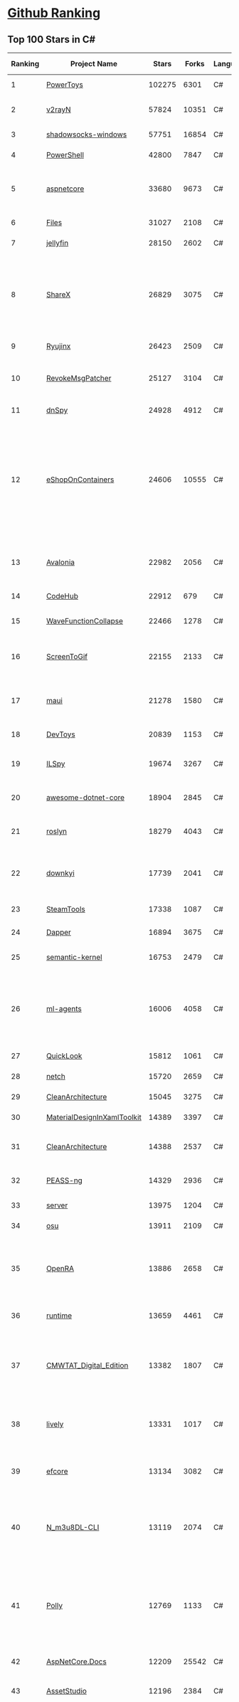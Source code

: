 [Github Ranking](../README.md)
==========

## Top 100 Stars in C\#

| Ranking | Project Name | Stars | Forks | Language | Open Issues | Description | Last Commit |
| ------- | ------------ | ----- | ----- | -------- | ----------- | ----------- | ----------- |
| 1 | [PowerToys](https://github.com/microsoft/PowerToys) | 102275 | 6301 | C# | 5441 | Windows system utilities to maximize productivity | 2024-02-15T21:50:40Z |
| 2 | [v2rayN](https://github.com/2dust/v2rayN) | 57824 | 10351 | C# | 13 | A GUI client for Windows, support Xray core and v2fly core and others | 2024-02-15T02:39:03Z |
| 3 | [shadowsocks-windows](https://github.com/shadowsocks/shadowsocks-windows) | 57751 | 16854 | C# | 159 | A C# port of shadowsocks | 2023-10-24T01:11:51Z |
| 4 | [PowerShell](https://github.com/PowerShell/PowerShell) | 42800 | 7847 | C# | 802 | PowerShell for every system! | 2024-02-16T07:28:33Z |
| 5 | [aspnetcore](https://github.com/dotnet/aspnetcore) | 33680 | 9673 | C# | 2900 | ASP.NET Core is a cross-platform .NET framework for building modern cloud-based web applications on Windows, Mac, or Linux. | 2024-02-16T09:40:01Z |
| 6 | [Files](https://github.com/files-community/Files) | 31027 | 2108 | C# | 380 | Building the best file manager for Windows | 2024-02-15T21:45:16Z |
| 7 | [jellyfin](https://github.com/jellyfin/jellyfin) | 28150 | 2602 | C# | 451 | The Free Software Media System | 2024-02-16T01:06:51Z |
| 8 | [ShareX](https://github.com/ShareX/ShareX) | 26829 | 3075 | C# | 505 | ShareX is a free and open source program that lets you capture or record any area of your screen and share it with a single press of a key. It also allows uploading images, text or other types of files to many supported destinations you can choose from. | 2024-02-15T05:54:30Z |
| 9 | [Ryujinx](https://github.com/Ryujinx/Ryujinx) | 26423 | 2509 | C# | 662 | Experimental Nintendo Switch Emulator written in C# | 2024-02-16T03:15:34Z |
| 10 | [RevokeMsgPatcher](https://github.com/huiyadanli/RevokeMsgPatcher) | 25127 | 3104 | C# | 51 | :trollface: A hex editor for WeChat/QQ/TIM - PC版微信/QQ/TIM防撤回补丁（我已经看到了，撤回也没用了） | 2023-12-13T17:06:24Z |
| 11 | [dnSpy](https://github.com/dnSpy/dnSpy) | 24928 | 4912 | C# | 0 | .NET debugger and assembly editor | 2020-12-20T23:55:15Z |
| 12 | [eShopOnContainers](https://github.com/dotnet-architecture/eShopOnContainers) | 24606 | 10555 | C# | 46 | Cross-platform .NET sample microservices and container based application that runs on Linux Windows and macOS. Powered by .NET 7, Docker Containers and Azure Kubernetes Services. Supports Visual Studio, VS for Mac and CLI based environments with Docker CLI, dotnet CLI, VS Code or any other code editor. Moved to https://github.com/dotnet/eShop. | 2023-11-15T22:27:17Z |
| 13 | [Avalonia](https://github.com/AvaloniaUI/Avalonia) | 22982 | 2056 | C# | 1261 | Develop Desktop, Embedded, Mobile and WebAssembly apps with C# and XAML. The most popular .NET Foundation community project. | 2024-02-16T08:41:08Z |
| 14 | [CodeHub](https://github.com/CodeHubApp/CodeHub) | 22912 | 679 | C# | 234 | CodeHub is an iOS application written using Xamarin | 2022-06-22T16:14:05Z |
| 15 | [WaveFunctionCollapse](https://github.com/mxgmn/WaveFunctionCollapse) | 22466 | 1278 | C# | 3 | Bitmap & tilemap generation from a single example with the help of ideas from quantum mechanics | 2024-01-29T01:06:50Z |
| 16 | [ScreenToGif](https://github.com/NickeManarin/ScreenToGif) | 22155 | 2133 | C# | 248 | 🎬 ScreenToGif allows you to record a selected area of your screen, edit and save it as a gif or video. | 2024-02-15T23:09:29Z |
| 17 | [maui](https://github.com/dotnet/maui) | 21278 | 1580 | C# | 3215 | .NET MAUI is the .NET Multi-platform App UI, a framework for building native device applications spanning mobile, tablet, and desktop. | 2024-02-16T09:40:37Z |
| 18 | [DevToys](https://github.com/veler/DevToys) | 20839 | 1153 | C# | 174 | A Swiss Army knife for developers. | 2024-02-15T16:49:21Z |
| 19 | [ILSpy](https://github.com/icsharpcode/ILSpy) | 19674 | 3267 | C# | 201 | .NET Decompiler with support for PDB generation, ReadyToRun, Metadata (&more) - cross-platform! | 2024-02-15T00:51:07Z |
| 20 | [awesome-dotnet-core](https://github.com/thangchung/awesome-dotnet-core) | 18904 | 2845 | C# | 19 | :honeybee: A collection of awesome .NET core libraries, tools, frameworks and software | 2024-02-14T13:07:13Z |
| 21 | [roslyn](https://github.com/dotnet/roslyn) | 18279 | 4043 | C# | 8436 | The Roslyn .NET compiler provides C# and Visual Basic languages with rich code analysis APIs. | 2024-02-16T09:39:02Z |
| 22 | [downkyi](https://github.com/leiurayer/downkyi) | 17739 | 2041 | C# | 571 | 哔哩下载姬downkyi，哔哩哔哩网站视频下载工具，支持批量下载，支持8K、HDR、杜比视界，提供工具箱（音视频提取、去水印等）。 | 2024-02-08T03:45:35Z |
| 23 | [SteamTools](https://github.com/BeyondDimension/SteamTools) | 17338 | 1087 | C# | 735 | 🛠「Watt Toolkit」是一个开源跨平台的多功能 Steam 工具箱。 | 2024-02-06T07:50:40Z |
| 24 | [Dapper](https://github.com/DapperLib/Dapper) | 16894 | 3675 | C# | 397 | Dapper - a simple object mapper for .Net | 2024-02-15T22:46:40Z |
| 25 | [semantic-kernel](https://github.com/microsoft/semantic-kernel) | 16753 | 2479 | C# | 483 | Integrate cutting-edge LLM technology quickly and easily into your apps | 2024-02-16T09:44:13Z |
| 26 | [ml-agents](https://github.com/Unity-Technologies/ml-agents) | 16006 | 4058 | C# | 13 | The Unity Machine Learning Agents Toolkit (ML-Agents) is an open-source project that enables games and simulations to serve as environments for training intelligent agents using deep reinforcement learning and imitation learning. | 2023-12-03T19:49:21Z |
| 27 | [QuickLook](https://github.com/QL-Win/QuickLook) | 15812 | 1061 | C# | 420 | Bring macOS “Quick Look” feature to Windows | 2024-02-13T11:51:54Z |
| 28 | [netch](https://github.com/netchx/netch) | 15720 | 2659 | C# | 8 | A simple proxy client | 2024-02-01T00:10:57Z |
| 29 | [CleanArchitecture](https://github.com/jasontaylordev/CleanArchitecture) | 15045 | 3275 | C# | 24 | Clean Architecture Solution Template for ASP.NET Core | 2024-02-16T07:17:56Z |
| 30 | [MaterialDesignInXamlToolkit](https://github.com/MaterialDesignInXAML/MaterialDesignInXamlToolkit) | 14389 | 3397 | C# | 169 | Google's Material Design in XAML & WPF, for C# & VB.Net.  | 2024-02-13T07:46:27Z |
| 31 | [CleanArchitecture](https://github.com/ardalis/CleanArchitecture) | 14388 | 2537 | C# | 32 | Clean Architecture Solution Template: A starting point for Clean Architecture with ASP.NET Core | 2024-02-13T21:02:23Z |
| 32 | [PEASS-ng](https://github.com/carlospolop/PEASS-ng) | 14329 | 2936 | C# | 19 | PEASS - Privilege Escalation Awesome Scripts SUITE (with colors) | 2024-02-15T16:47:00Z |
| 33 | [server](https://github.com/bitwarden/server) | 13975 | 1204 | C# | 68 | The core infrastructure backend (API, database, Docker, etc). | 2024-02-16T08:45:22Z |
| 34 | [osu](https://github.com/ppy/osu) | 13911 | 2109 | C# | 1146 | rhythm is just a *click* away! | 2024-02-16T08:20:24Z |
| 35 | [OpenRA](https://github.com/OpenRA/OpenRA) | 13886 | 2658 | C# | 1464 | Open Source real-time strategy game engine for early Westwood games such as Command & Conquer: Red Alert written in C# using SDL and OpenGL. Runs on Windows, Linux, *BSD and Mac OS X. | 2024-02-16T07:36:45Z |
| 36 | [runtime](https://github.com/dotnet/runtime) | 13659 | 4461 | C# | 8636 | .NET is a cross-platform runtime for cloud, mobile, desktop, and IoT apps. | 2024-02-16T09:41:18Z |
| 37 | [CMWTAT_Digital_Edition](https://github.com/TGSAN/CMWTAT_Digital_Edition) | 13382 | 1807 | C# | 24 | CloudMoe Windows 10/11 Activation Toolkit get digital license, the best open source Win 10/11 activator in GitHub. GitHub 上最棒的开源 Win10/Win11 数字权利（数字许可证）激活工具！ | 2023-10-07T03:09:31Z |
| 38 | [lively](https://github.com/rocksdanister/lively) | 13331 | 1017 | C# | 282 | Free and open-source software that allows users to set animated desktop wallpapers and screensavers powered by WinUI 3. | 2023-12-28T04:22:41Z |
| 39 | [efcore](https://github.com/dotnet/efcore) | 13134 | 3082 | C# | 1979 | EF Core is a modern object-database mapper for .NET. It supports LINQ queries, change tracking, updates, and schema migrations. | 2024-02-16T09:10:52Z |
| 40 | [N_m3u8DL-CLI](https://github.com/nilaoda/N_m3u8DL-CLI) | 13119 | 2074 | C# | 246 | [.NET] m3u8 downloader 开源的命令行m3u8/HLS/dash下载器，支持普通AES-128-CBC解密，多线程，自定义请求头等. 支持简体中文,繁体中文和英文. English Supported. | 2023-06-03T09:30:55Z |
| 41 | [Polly](https://github.com/App-vNext/Polly) | 12769 | 1133 | C# | 10 | Polly is a .NET resilience and transient-fault-handling library that allows developers to express policies such as Retry, Circuit Breaker, Timeout, Bulkhead Isolation, and Fallback in a fluent and thread-safe manner. From version 6.0.1, Polly targets .NET Standard 1.1 and 2.0+. | 2024-02-16T09:00:03Z |
| 42 | [AspNetCore.Docs](https://github.com/dotnet/AspNetCore.Docs) | 12209 | 25542 | C# | 479 | Documentation for ASP.NET Core | 2024-02-16T04:44:22Z |
| 43 | [AssetStudio](https://github.com/Perfare/AssetStudio) | 12196 | 2384 | C# | 177 | AssetStudio is a tool for exploring, extracting and exporting assets and assetbundles. | 2022-12-08T15:37:37Z |
| 44 | [abp](https://github.com/abpframework/abp) | 11995 | 3295 | C# | 467 | Open Source Web Application Framework for ASP.NET Core. Offers an opinionated architecture to build enterprise software solutions with best practices on top of the .NET and the ASP.NET Core platforms. Provides the fundamental infrastructure, production-ready startup templates, application modules, UI themes, tooling, guides and documentation. | 2024-02-16T09:08:26Z |
| 45 | [aspnetboilerplate](https://github.com/aspnetboilerplate/aspnetboilerplate) | 11451 | 3774 | C# | 164 | ASP.NET Boilerplate - Web Application Framework | 2024-02-15T02:31:22Z |
| 46 | [UnityCsReference](https://github.com/Unity-Technologies/UnityCsReference) | 11181 | 2483 | C# | 0 | Unity C# reference source code. | 2024-02-14T22:27:40Z |
| 47 | [optimizer](https://github.com/hellzerg/optimizer) | 11029 | 777 | C# | 8 | The finest Windows Optimizer | 2024-02-11T06:58:35Z |
| 48 | [winsw](https://github.com/winsw/winsw) | 10897 | 1488 | C# | 183 | A wrapper executable that can run any executable as a Windows service, in a permissive license. | 2024-02-06T23:43:04Z |
| 49 | [mono](https://github.com/mono/mono) | 10763 | 3878 | C# | 2153 | Mono open source ECMA CLI, C# and .NET implementation. | 2024-02-14T00:50:19Z |
| 50 | [basic-computer-games](https://github.com/coding-horror/basic-computer-games) | 10721 | 1330 | C# | 16 | An updated version of the classic "Basic Computer Games" book, with well-written examples in a variety of common MEMORY SAFE, SCRIPTING programming languages. See https://coding-horror.github.io/basic-computer-games/ | 2024-01-11T01:07:05Z |
| 51 | [csharplang](https://github.com/dotnet/csharplang) | 10699 | 1069 | C# | 437 | The official repo for the design of the C# programming language | 2024-02-16T09:04:37Z |
| 52 | [MonoGame](https://github.com/MonoGame/MonoGame) | 10592 | 2824 | C# | 720 | One framework for creating powerful cross-platform games. | 2024-02-15T09:18:41Z |
| 53 | [Jackett](https://github.com/Jackett/Jackett) | 10506 | 1224 | C# | 189 | API Support for your favorite torrent trackers | 2024-02-16T07:53:27Z |
| 54 | [Newtonsoft.Json](https://github.com/JamesNK/Newtonsoft.Json) | 10431 | 3266 | C# | 673 | Json.NET is a popular high-performance JSON framework for .NET | 2024-02-15T21:58:34Z |
| 55 | [MediatR](https://github.com/jbogard/MediatR) | 10391 | 1115 | C# | 13 | Simple, unambitious mediator implementation in .NET | 2024-01-17T14:26:29Z |
| 56 | [ArchiSteamFarm](https://github.com/JustArchiNET/ArchiSteamFarm) | 10344 | 1085 | C# | 4 | C# application with primary purpose of farming Steam cards from multiple accounts simultaneously. | 2024-02-16T09:31:54Z |
| 57 | [modular-monolith-with-ddd](https://github.com/kgrzybek/modular-monolith-with-ddd) | 9918 | 1533 | C# | 46 | Full Modular Monolith application with Domain-Driven Design approach. | 2024-01-30T17:08:44Z |
| 58 | [QuestPDF](https://github.com/QuestPDF/QuestPDF) | 9916 | 507 | C# | 194 | QuestPDF is a modern open-source .NET library for PDF document generation. Offering comprehensive layout engine powered by concise and discoverable C# Fluent API. Easily generate PDF reports, invoices, exports, etc. | 2024-02-15T14:59:56Z |
| 59 | [duplicati](https://github.com/duplicati/duplicati) | 9881 | 855 | C# | 841 | Store securely encrypted backups in the cloud! | 2024-02-14T12:23:11Z |
| 60 | [BenchmarkDotNet](https://github.com/dotnet/BenchmarkDotNet) | 9832 | 945 | C# | 169 | Powerful .NET library for benchmarking | 2024-02-14T15:45:39Z |
| 61 | [orleans](https://github.com/dotnet/orleans) | 9700 | 2028 | C# | 433 | Cloud Native application framework for .NET | 2024-02-16T00:37:50Z |
| 62 | [choco](https://github.com/chocolatey/choco) | 9692 | 911 | C# | 725 | Chocolatey - the package manager for Windows | 2024-02-15T20:52:24Z |
| 63 | [eShopOnWeb](https://github.com/dotnet-architecture/eShopOnWeb) | 9688 | 5044 | C# | 6 | Sample ASP.NET Core 8.0 reference application, powered by Microsoft, demonstrating a layered application architecture with monolithic deployment model. Download the eBook PDF from docs folder. | 2024-02-15T16:18:02Z |
| 64 | [ContextMenuManager](https://github.com/BluePointLilac/ContextMenuManager) | 9680 | 531 | C# | 85 | 🖱️ 纯粹的Windows右键菜单管理程序 | 2024-02-07T06:33:26Z |
| 65 | [AutoMapper](https://github.com/AutoMapper/AutoMapper) | 9671 | 1742 | C# | 0 | A convention-based object-object mapper in .NET.  | 2024-02-08T16:05:19Z |
| 66 | [Sonarr](https://github.com/Sonarr/Sonarr) | 9668 | 1210 | C# | 100 | Smart PVR for newsgroup and bittorrent users. | 2024-02-14T01:15:49Z |
| 67 | [CefSharp](https://github.com/cefsharp/CefSharp) | 9579 | 2929 | C# | 46 | .NET (WPF and Windows Forms) bindings for the Chromium Embedded Framework | 2024-02-11T16:27:55Z |
| 68 | [Locale-Emulator](https://github.com/xupefei/Locale-Emulator) | 9369 | 770 | C# | 0 | Yet Another System Region and Language Simulator | 2022-04-15T09:55:46Z |
| 69 | [RestSharp](https://github.com/restsharp/RestSharp) | 9368 | 2334 | C# | 29 | Simple REST and HTTP API Client for .NET | 2024-02-07T10:37:07Z |
| 70 | [Captura](https://github.com/MathewSachin/Captura) | 9206 | 1765 | C# | 109 | Capture Screen, Audio, Cursor, Mouse Clicks and Keystrokes | 2023-04-09T14:52:52Z |
| 71 | [IdentityServer4](https://github.com/IdentityServer/IdentityServer4) | 9149 | 3996 | C# | 0 | OpenID Connect and OAuth 2.0 Framework for ASP.NET Core | 2022-12-13T07:48:19Z |
| 72 | [FluentTerminal](https://github.com/felixse/FluentTerminal) | 9083 | 456 | C# | 247 | A Terminal Emulator based on UWP and web technologies. | 2023-03-22T20:02:30Z |
| 73 | [MahApps.Metro](https://github.com/MahApps/MahApps.Metro) | 9056 | 2460 | C# | 87 | A framework that allows developers to cobble together a better UI for their own WPF applications with minimal effort. | 2023-12-21T18:26:59Z |
| 74 | [SignalR](https://github.com/SignalR/SignalR) | 9040 | 2299 | C# | 36 | Incredibly simple real-time web for .NET | 2023-08-02T22:28:40Z |
| 75 | [Terminal.Gui](https://github.com/gui-cs/Terminal.Gui) | 8949 | 668 | C# | 147 | Cross Platform Terminal UI toolkit for .NET | 2024-02-16T02:49:28Z |
| 76 | [Bulk-Crap-Uninstaller](https://github.com/Klocman/Bulk-Crap-Uninstaller) | 8909 | 479 | C# | 71 | Remove large amounts of unwanted applications quickly. | 2024-01-25T20:54:59Z |
| 77 | [Hangfire](https://github.com/HangfireIO/Hangfire) | 8867 | 1655 | C# | 804 | An easy way to perform background job processing in .NET and .NET Core applications. No Windows Service or separate process required | 2024-02-14T02:37:03Z |
| 78 | [Radarr](https://github.com/Radarr/Radarr) | 8793 | 929 | C# | 349 | Movie organizer/manager for usenet and torrent users. | 2024-02-16T01:49:32Z |
| 79 | [nopCommerce](https://github.com/nopSolutions/nopCommerce) | 8769 | 5033 | C# | 77 | ASP.NET Core eCommerce software. nopCommerce is a free and open-source shopping cart. | 2024-02-16T08:16:54Z |
| 80 | [machinelearning](https://github.com/dotnet/machinelearning) | 8745 | 1859 | C# | 862 | ML.NET is an open source and cross-platform machine learning framework for .NET. | 2024-02-15T23:04:18Z |
| 81 | [practical-aspnetcore](https://github.com/dodyg/practical-aspnetcore) | 8733 | 1125 | C# | 167 | Practical samples of ASP.NET Core 8.0, 7.0, 6.0, 5.0, 3.1, 2.2, and 2.1,projects you can use. Readme contains explanations on all projects. | 2024-01-10T17:32:17Z |
| 82 | [FluentValidation](https://github.com/FluentValidation/FluentValidation) | 8648 | 1182 | C# | 4 | A popular .NET validation library for building strongly-typed validation rules. | 2024-02-12T05:11:53Z |
| 83 | [Bili.Uwp](https://github.com/Richasy/Bili.Uwp) | 8502 | 523 | C# | 198 | 适用于新系统UI的哔哩 | 2023-10-30T22:21:00Z |
| 84 | [Lean](https://github.com/QuantConnect/Lean) | 8438 | 3105 | C# | 220 | Lean Algorithmic Trading Engine by QuantConnect (Python, C#) | 2024-02-15T18:26:25Z |
| 85 | [PDFPatcher](https://github.com/wmjordan/PDFPatcher) | 8282 | 1203 | C# | 59 | PDF补丁丁——PDF工具箱，可以编辑书签、剪裁旋转页面、解除限制、提取或合并文档，探查文档结构，提取图片、转成图片等等 | 2024-02-05T02:16:10Z |
| 86 | [uno](https://github.com/unoplatform/uno) | 8241 | 694 | C# | 1431 | Build Mobile, Desktop and WebAssembly apps with C# and XAML. Today. Open source and professionally supported. | 2024-02-16T09:22:26Z |
| 87 | [EarTrumpet](https://github.com/File-New-Project/EarTrumpet) | 8236 | 495 | C# | 54 | EarTrumpet - Volume Control for Windows | 2024-01-16T12:00:46Z |
| 88 | [mRemoteNG](https://github.com/mRemoteNG/mRemoteNG) | 8232 | 1430 | C# | 816 | mRemoteNG is the next generation of mRemote, open source, tabbed, multi-protocol, remote connections manager. | 2024-01-28T09:15:03Z |
| 89 | [Humanizer](https://github.com/Humanizr/Humanizer) | 8200 | 939 | C# | 212 | Humanizer meets all your .NET needs for manipulating and displaying strings, enums, dates, times, timespans, numbers and quantities | 2024-02-16T09:56:01Z |
| 90 | [Notepads](https://github.com/0x7c13/Notepads) | 8197 | 466 | C# | 307 | A modern, lightweight text editor with a minimalist design. | 2024-02-16T00:53:48Z |
| 91 | [spectre.console](https://github.com/spectreconsole/spectre.console) | 8178 | 427 | C# | 151 | A .NET library that makes it easier to create beautiful console applications. | 2024-02-16T07:16:22Z |
| 92 | [WeiXinMPSDK](https://github.com/JeffreySu/WeiXinMPSDK) | 8166 | 4352 | C# | 205 | 微信全平台 SDK Senparc.Weixin for C#，支持 .NET Framework 及 .NET Core、.NET 6.0、.NET 8.0。已支持微信公众号、小程序、小游戏、微信支付、企业微信/企业号、开放平台、JSSDK、微信周边等全平台。 WeChat SDK for C#. | 2024-01-25T16:53:26Z |
| 93 | [LiteDB](https://github.com/mbdavid/LiteDB) | 8064 | 1187 | C# | 630 | LiteDB - A .NET NoSQL Document Store in a single data file | 2024-02-15T12:45:31Z |
| 94 | [ET](https://github.com/egametang/ET) | 8056 | 2890 | C# | 60 | Unity3D Client And C# Server Framework | 2024-02-13T03:23:02Z |
| 95 | [Ocelot](https://github.com/ThreeMammals/Ocelot) | 8055 | 1623 | C# | 271 | .NET API Gateway | 2024-02-16T00:35:17Z |
| 96 | [Bogus](https://github.com/bchavez/Bogus) | 8041 | 462 | C# | 42 | :card_index: A simple fake data generator for C#, F#, and VB.NET. Based on and ported from the famed faker.js. | 2024-02-10T03:02:44Z |
| 97 | [Quasar](https://github.com/quasar/Quasar) | 7979 | 2391 | C# | 139 | Remote Administration Tool for Windows | 2023-09-06T10:53:31Z |
| 98 | [refit](https://github.com/reactiveui/refit) | 7867 | 724 | C# | 178 | The automatic type-safe REST library for .NET Core, Xamarin and .NET. Heavily inspired by Square's Retrofit library, Refit turns your REST API into a live interface. | 2024-02-12T01:37:57Z |
| 99 | [ReactiveUI](https://github.com/reactiveui/ReactiveUI) | 7829 | 1142 | C# | 69 | An advanced, composable, functional reactive model-view-viewmodel framework for all .NET platforms that is inspired by functional reactive programming. ReactiveUI allows you to  abstract mutable state away from your user interfaces, express the idea around a feature in one readable place and improve the testability of your application. | 2024-02-15T18:15:10Z |
| 100 | [Dependencies](https://github.com/lucasg/Dependencies) | 7806 | 669 | C# | 99 | A rewrite of the old legacy software "depends.exe" in C# for Windows devs to troubleshoot dll load dependencies issues. | 2024-02-05T05:16:12Z |

